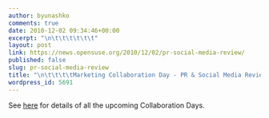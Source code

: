 ```yaml
---
author: byunashko
comments: true
date: 2010-12-02 09:34:46+00:00
excerpt: "\n\t\t\t\t\t\t"
layout: post
link: https://news.opensuse.org/2010/12/02/pr-social-media-review/
published: false
slug: pr-social-media-review
title: "\n\t\t\t\tMarketing Collaboration Day - PR & Social Media Review\t\t"
wordpress_id: 5691
---
```

See [here](../2010/12/02/marketing-collaboration-days/) for details of all the upcoming Collaboration Days.		
